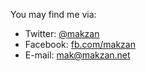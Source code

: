 You may find me via:

- Twitter: [@makzan]
- Facebook: [fb.com/makzan][fb]
- E-mail: [mak@makzan.net][email]


[@makzan]: https://twitter.com/intent/tweet?screen_name=makzan
[fb]: http://fb.com/makzan
[email]: mailto:mak@makzan.net